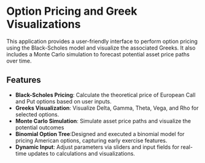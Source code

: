 # Option Pricing and Greek Visualizations

This application provides a user-friendly interface to perform option pricing using the Black-Scholes model and visualize the associated Greeks. It also includes a Monte Carlo simulation to forecast potential asset price paths over time.

## Features

- **Black-Scholes Pricing**: Calculate the theoretical price of European Call and Put options based on user inputs.
- **Greeks Visualization**: Visualize Delta, Gamma, Theta, Vega, and Rho for selected options.
- **Monte Carlo Simulation**: Simulate asset price paths and visualize the potential outcomes
- **Binomial Option Tree**:Designed and executed a binomial model for pricing American options, capturing early exercise features. 
- **Dynamic Input**: Adjust parameters via sliders and input fields for real-time updates to calculations and visualizations.
